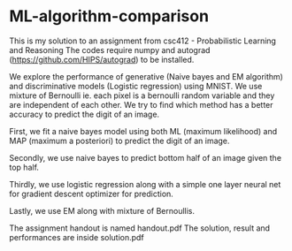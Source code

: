 # ML-algorithm-comparison
This is my solution to an assignment from csc412 - Probabilistic Learning and Reasoning
The codes require numpy and autograd (https://github.com/HIPS/autograd) to be installed. 

We explore the performance of generative (Naive bayes and EM algorithm) and discriminative models (Logistic regression) using MNIST.
We use mixture of Bernoulli ie. each pixel is a bernoulli random variable and they are independent of each other. We try to find which
method has a better accuracy to predict the digit of an image.


First, we fit a naive bayes model using both ML (maximum likelihood) and MAP (maximum a posteriori) to predict the digit of an image.

Secondly, we use naive bayes to predict bottom half of an image given the top half.

Thirdly, we use logistic regression along with a simple one layer neural net for gradient descent optimizer for prediction.

Lastly, we use EM along with mixture of Bernoullis.

The assignment handout is named handout.pdf
The solution, result and performances are inside solution.pdf
